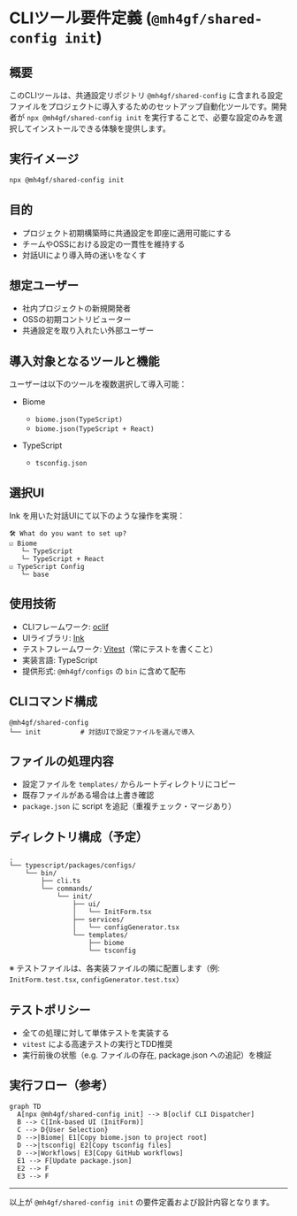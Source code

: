 # CLIツール要件定義 (`@mh4gf/shared-config init`)

## 概要

このCLIツールは、共通設定リポジトリ `@mh4gf/shared-config` に含まれる設定ファイルをプロジェクトに導入するためのセットアップ自動化ツールです。開発者が `npx @mh4gf/shared-config init` を実行することで、必要な設定のみを選択してインストールできる体験を提供します。

## 実行イメージ

```bash
npx @mh4gf/shared-config init
```

## 目的

* プロジェクト初期構築時に共通設定を即座に適用可能にする
* チームやOSSにおける設定の一貫性を維持する
* 対話UIにより導入時の迷いをなくす

## 想定ユーザー

* 社内プロジェクトの新規開発者
* OSSの初期コントリビューター
* 共通設定を取り入れたい外部ユーザー

## 導入対象となるツールと機能

ユーザーは以下のツールを複数選択して導入可能：

- Biome

  - `biome.json(TypeScript)`
  - `biome.json(TypeScript + React)`

- TypeScript

  - `tsconfig.json`

## 選択UI

Ink を用いた対話UIにて以下のような操作を実現：

```plaintext
🛠 What do you want to set up?
☑ Biome
   └─ TypeScript
   └─ TypeScript + React
☑ TypeScript Config
   └─ base
```

## 使用技術

* CLIフレームワーク: [oclif](https://oclif.io/)
* UIライブラリ: [Ink](https://github.com/vadimdemedes/ink)
* テストフレームワーク: [Vitest](https://vitest.dev/)（常にテストを書くこと）
* 実装言語: TypeScript
* 提供形式: `@mh4gf/configs` の `bin` に含めて配布

## CLIコマンド構成

```
@mh4gf/shared-config
└── init          # 対話UIで設定ファイルを選んで導入
```

## ファイルの処理内容

* 設定ファイルを `templates/` からルートディレクトリにコピー
* 既存ファイルがある場合は上書き確認
* `package.json` に script を追記（重複チェック・マージあり）

## ディレクトリ構成（予定）

```
.
└── typescript/packages/configs/
    └── bin/
        ├── cli.ts
        └── commands/
            └── init/
                ├── ui/
                │   └── InitForm.tsx
                ├── services/
                │   └── configGenerator.tsx
                └── templates/
                    ├── biome
                    └── tsconfig
```

※ テストファイルは、各実装ファイルの隣に配置します（例: `InitForm.test.tsx`, `configGenerator.test.tsx`）

## テストポリシー

* 全ての処理に対して単体テストを実装する
* `vitest` による高速テストの実行とTDD推奨
* 実行前後の状態（e.g. ファイルの存在, package.json への追記）を検証

## 実行フロー（参考）

```mermaid
graph TD
  A[npx @mh4gf/shared-config init] --> B[oclif CLI Dispatcher]
  B --> C[Ink-based UI (InitForm)]
  C --> D{User Selection}
  D -->|Biome| E1[Copy biome.json to project root]
  D -->|tsconfig| E2[Copy tsconfig files]
  D -->|Workflows| E3[Copy GitHub workflows]
  E1 --> F[Update package.json]
  E2 --> F
  E3 --> F
```

---

以上が `@mh4gf/shared-config init` の要件定義および設計内容となります。
